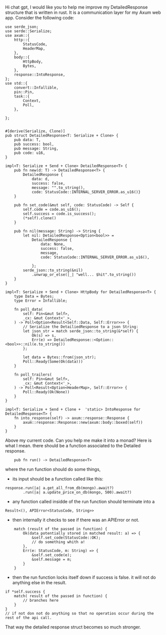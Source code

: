 Hi chat gpt, I would like you to help me improve my DetailedResponse structure that is written in rust. It is a communication layer for my Axum web app. Consider the following code:
```
use serde_json;
use serde::Serialize;
use axum::{
    http::{
        StatusCode,
        HeaderMap,
    },
    body::{
        HttpBody,
        Bytes,
    },
    response::IntoResponse,
};
use std::{
    convert::Infallible,
    pin::Pin,
    task::{
        Context,
        Poll,
    },

};


#[derive(Serialize, Clone)]
pub struct DetailedResponse<T: Serialize + Clone> {
    pub data: T,
    pub success: bool,
    pub message: String,
    pub code: u16,
}

impl<T: Serialize + Send + Clone> DetailedResponse<T> {
    pub fn new(d: T) -> DetailedResponse<T> {
        DetailedResponse { 
            data: d, 
            success: false, 
            message: "".to_string(), 
            code: StatusCode::INTERNAL_SERVER_ERROR.as_u16()}
    }

    pub fn set_code(&mut self, code: StatusCode) -> Self {
        self.code = code.as_u16();
        self.success = code.is_success();
        (*self).clone()
    }

    pub fn nil(message: String) -> String {
        let nil: DetailedResponse<Option<bool>> =
            DetailedResponse {
                data: None,
                success: false,
                message,
                code: StatusCode::INTERNAL_SERVER_ERROR.as_u16(),

            };
        serde_json::to_string(&nil)
            .unwrap_or_else(|_| "well... $hit".to_string())
    }
}

impl<T: Serialize + Send + Clone> HttpBody for DetailedResponse<T> {
    type Data = Bytes;
    type Error = Infallible;

    fn poll_data(
        self: Pin<&mut Self>,
        _cx: &mut Context<'_>,
    ) -> Poll<Option<Result<Self::Data, Self::Error>>> {
        // Serialize the DetailiedResponse to a json String:
        let json_str = match serde_json::to_string(&*self) {
            Ok(s) => s,
            Err(e) => DetailedResponse::<Option::<bool>>::nil(e.to_string())
        };

        let data = Bytes::from(json_str);
        Poll::Ready(Some(Ok(data)))
    }
    
    fn poll_trailers(
        self: Pin<&mut Self>,
        _cx: &mut Context<'_>,
    ) -> Poll<Result<Option<HeaderMap>, Self::Error>> {
        Poll::Ready(Ok(None))
    }
}

impl<T: Serialize + Send + Clone +  'static> IntoResponse for DetailedResponse<T> {
    fn into_response(self) -> axum::response::Response {
        axum::response::Response::new(axum::body::boxed(self))
    }
}
```
Above my current code. Can you help me make it into a monad?
Here is what I mean. 
there should be a function associated to the Detailed response.
```
    pub fn run() -> DetailedResponse<T>
```
where the run function should do some things,
- its input should be a function called like this:
```
response.run(|a| a.get_all_from_db(mongo).await?)
        .run(|a| a.update_price_on_db(mongo, 500).await?)
```
- any function called insidde of the run function should terminate into a 
```
Result<(), APIError<StatusCode, String>>
```
- then internally it checks to see if there was an APIError or not.
```
    match (result of the passed in function) {
        Ok(data potentially stored in matched result: a) => {
            &self.set_code(StatusCode::OK);
            // do something whith a!
        },
        Err(e: StatusCode, m: String) => {
            &self.set_code(e);
            &self.message = m;
        }
    }
```
- then the run function locks itself down if success is false. it will not do anything else in the result.
```
if *self.success {
    match( result of the passed in function) {
        // branches here
    }
}
// if not don not do anything so that no operatios occur during the rest of the api call.
```
That way the detailed response struct becomes so much stronger.
